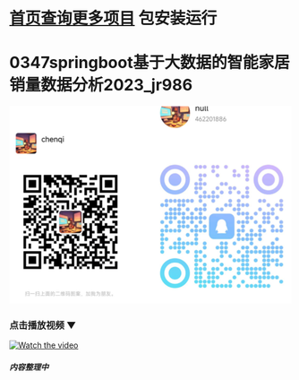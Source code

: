 # [首页查询更多项目](https://github.com/GraduationProject-springboot) 包安装运行


# 0347springboot基于大数据的智能家居销量数据分析2023_jr986

![picture](https://raw.githubusercontent.com/GraduationProject-springboot/.github/main/img/wx.png)

### 点击播放视频 ▼
[![Watch the video](https://i.sstatic.net/Vp2cE.png)](https://www.bilibili.com/video/BV1T1bpekEK7?p=20)


#####   内容整理中  











